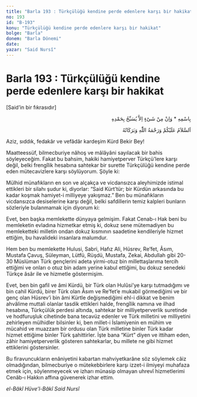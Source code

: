 ```yaml
---
title: "Barla 193 : Türkçülüğü kendine perde edenlere karşı bir hakikat"
no: 193
id: "B-193"
konu: "Türkçülüğü kendine perde edenlere karşı bir hakikat"
bolge: "Barla"
donem: "Barla Dönemi"
date: 
yazar: "Said Nursî"
---
```


# Barla 193 : Türkçülüğü kendine perde edenlere karşı bir hakikat

<p class="takdim">[Said’in bir fıkrasıdır]</p>

<p class="arabic" dir="rtl" title="Meal: “O’nun adıyla” * “Hiçbir şey yoktur ki O'nu hamd ile tesbih etmesin” [İsrâ Suresi, 17:44]">بِاسْمِهِ * وَاِنْ مِنْ شَىْءٍ اِلاَّ يُسَبِّحُ بِحَمْدِهِ</p>

<p class="arabic" dir="rtl" title="Meal: “Allah’ın selâmı, rahmeti ve bereketleri, üzerinize olsun.”">اَلسَّلاَمُ عَلَيْكُمْ وَرَحْمَةُ اللّٰهِ وَبَرَكَاتُهُ</p>

Aziz, sıddık, fedakâr ve vefâdâr kardeşim Kürd Bekir Bey!

Maatteessüf, bilmecburiye nâhoş ve mâlâyâni sayılacak bir bahis söyleyeceğim. Fakat bu bahsim, hakiki hamiyetperver Türkçü’lere karşı değil, belki frengîlik hesabına sahtekar bir surette Türkçülüğü kendine perde eden mütecavizlere karşı söylüyorum. Şöyle ki:

Mülhid münafıkların en son ve alçakça ve vicdansızca aleyhimizde istimal ettikleri bir silahı şudur ki, diyorlar: “Said Kürt’tür; bir Kürdün arkasında bu kadar koşmak hamiyet-i milliyeye yakışmaz.” Ben bu münafıkların vicdansızca desiselerine karşı değil, belki safdillerin temiz kalpleri bunların sözleriyle bulanmamak için diyorum ki:

Evet, ben başka memlekette dünyaya gelmişim. Fakat Cenab-ı Hak beni bu memleketin evladına hizmetkar etmiş ki, dokuz sene mütemadiyen bu memleketteki milletin ondan dokuz kısmının saadetine kendileriyle hizmet ettiğim, bu havalideki insanlara malumdur.

Hem ben bu memlekette Hulusi, Sabri, Hafız Ali, Hüsrev, Re’fet, Âsım, Mustafa Çavuş, Süleyman, Lütfü, Rüşdü, Mustafa, Zekai, Abdullah gibi 20-30 Müslüman Türk gençlerini adeta yirmi-otuz bin millettaşlarıma tercih ettiğimi ve onları o otuz bin adam yerine kabul ettiğimi, bu dokuz senedeki Türkçe âsâr ile ve hizmetle göstermişim.

Evet, ben bin gafil ve âmi Kürdü, bir Türk olan Hulûsi’ye karşı tutmadığımı ve bin cahil Kürdü, birer Türk olan Âsım ve Re’fet’e mukabil görmediğimi ve bir genç olan Hüsrev’i bin âmi Kürtle değişmediğimi ehl-i dikkat ve benim ahvâlime muttali olanlar tasdik ettikleri halde, frengîlik namına ve ilhad hesabına, Türkçülük perdesi altında, sahtekar bir milliyetperverlik suretinde ve hodfuruşluk cihetinde bana tecavüz edenler ve Türk milletini ve milliyetini zehirleyen mülhidler bilsinler ki, ben millet-i İslamiyenin en mühim ve mücahid ve muazzam bir ordusu olan Türk milletine binler Türk kadar hizmet ettiğime binler Türk şahittirler. İşte bana “Kürt” diyen ve ittiham eden, zâhir hamiyetperverlik gösteren sahtekarlar, bu millete ne gibi hizmet ettiklerini göstersinler.

Bu firavuncukların enâniyetini kabartan mahviyetkarâne söz söylemek câiz olmadığından, bilmecburiye o mütekebbirlere karşı izzet-i ilmiyeyi muhafaza etmek için, söylenmeyecek ve izharı münasip olmayan uhrevî hizmetlerimi Cenâb-ı Hakkın affına güvenerek izhar ettim.

*el-Bâkî Hüve’l-Bâkî*
*Said Nursî*
